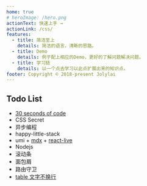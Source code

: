 ```yaml
---
home: true
# heroImage: /hero.png
actionText: 快速上手 →
actionLink: /css/
features:
  - title: 简洁至上
    details: 简洁的语言，清晰的思路。
  - title: Demo
    details: 例子配上相应的Demo，更好的了解问题解决问题。
  - title: 学习链
    details: 以一个点去学习以此点扩展出来的知识点。
footer: Copyright © 2018-present Jolylai
---
```


## Todo List

- [30 seconds of code](https://30secondsofcode.org/)
- CSS Secret
- 异步编程
- happy-little-stack
- umi + [mdx](https://github.com/mdx-js/mdx) + [react-live](https://github.com/FormidableLabs/react-live)
- Nodejs
- 滚动条
- 面包屑
- 路由守卫
- [table 文字不换行](http://www.cnblogs.com/aimyfly/archive/2013/07/12/3186651.html)
